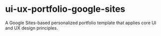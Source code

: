 # ui-ux-portfolio-google-sites
A Google Sites-based personalized portfolio template that applies core UI and UX design principles.
